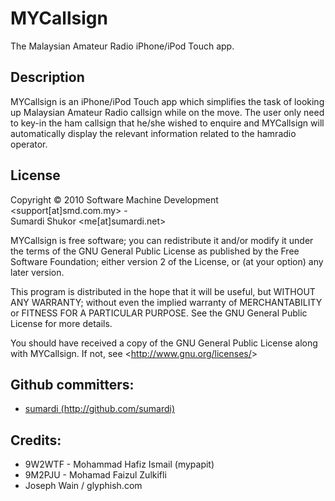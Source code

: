 <h1>MYCallsign</h1> 
	
The Malaysian Amateur Radio iPhone/iPod Touch app.

<h2>Description</h2>
MYCallsign is an iPhone/iPod Touch app which simplifies the task of looking up Malaysian Amateur Radio callsign while on the move. The user only need to key-in the ham callsign that he/she wished to enquire and MYCallsign will automatically display the relevant information related to the hamradio operator.

<h2>License</h2>

Copyright &copy; 2010  Software Machine Development &lt;support[at]smd.com.my&gt; -<br />
Sumardi Shukor &lt;me[at]sumardi.net&gt;<br />

<p>MYCallsign is free software; you can redistribute it and/or modify it under the terms of the GNU General Public License as published by the Free Software Foundation; either version 2 of the License, or (at your option) any later version.</p>

<p>This program is distributed in the hope that it will be useful, but WITHOUT ANY WARRANTY; without even the implied warranty of MERCHANTABILITY or FITNESS FOR A PARTICULAR PURPOSE.  See the GNU General Public License for more details.</p>

<p>You should have received a copy of the GNU General Public License along with MYCallsign. If not, see &lt;<a href="http://www.gnu.org/licenses/">http://www.gnu.org/licenses/</a>&gt;</p>

<h2>Github committers:</h2>
<ul>
	<li><a href="http://github.com/sumardi">sumardi (http://github.com/sumardi)</a></li>
</ul>

<h2>Credits:</h2>
<ul>
	<li>9W2WTF - Mohammad Hafiz Ismail (mypapit)</li>
	<li>9M2PJU - Mohamad Faizul Zulkifli</li>
	<li>Joseph Wain / glyphish.com</li>
</ul>
